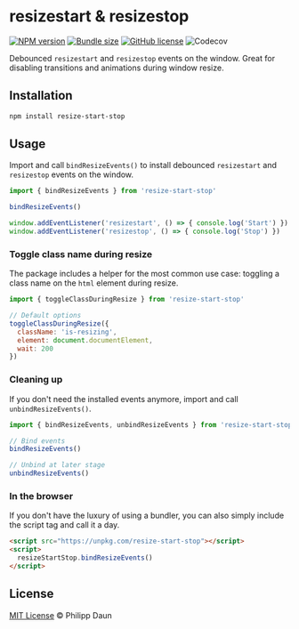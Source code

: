 # resizestart & resizestop

[![NPM version](https://img.shields.io/npm/v/resize-start-stop)](https://www.npmjs.com/package/resize-start-stop)
[![Bundle size](https://img.shields.io/bundlephobia/minzip/resize-start-stop?label=size)](https://bundlephobia.com/result?p=resize-start-stop)
[![GitHub license](https://img.shields.io/github/license/daun/resize-start-stop)](./LICENSE)
![Codecov](https://img.shields.io/codecov/c/github/daun/resize-start-stop)

Debounced `resizestart` and `resizestop` events on the window. Great for
disabling transitions and animations during window resize.

## Installation

```bash
npm install resize-start-stop
```

## Usage

Import and call `bindResizeEvents()` to install debounced `resizestart` and
`resizestop` events on the window.

```js
import { bindResizeEvents } from 'resize-start-stop'

bindResizeEvents()

window.addEventListener('resizestart', () => { console.log('Start') })
window.addEventListener('resizestop', () => { console.log('Stop') })
```

### Toggle class name during resize

The package includes a helper for the most common use case: toggling a
class name on the `html` element during resize.

```js
import { toggleClassDuringResize } from 'resize-start-stop'

// Default options
toggleClassDuringResize({
  className: 'is-resizing',
  element: document.documentElement,
  wait: 200
})
```

### Cleaning up

If you don't need the installed events anymore, import and call
`unbindResizeEvents()`.

```js
import { bindResizeEvents, unbindResizeEvents } from 'resize-start-stop'

// Bind events
bindResizeEvents()

// Unbind at later stage
unbindResizeEvents()
```

### In the browser

If you don't have the luxury of using a bundler, you can also
simply include the script tag and call it a day.

```html
<script src="https://unpkg.com/resize-start-stop"></script>
<script>
  resizeStartStop.bindResizeEvents()
</script>
```

## License

[MIT License](https://opensource.org/licenses/MIT) © Philipp Daun

